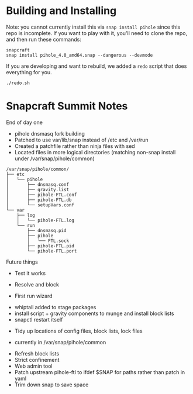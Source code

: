 
# Building and Installing

Note: you cannot currently install this via `snap install pihole` since this repo is incomplete.  If you want to play with it, you'll need to clone the repo, and then run these commands:

```
snapcraft
snap install pihole_4.0_amd64.snap --dangerous --devmode
```

If you are developing and want to rebuild, we added a `redo` script that does everything for you.
```
./redo.sh
```

Snapcraft Summit Notes
======================

End of day one

 * pihole dnsmasq fork building
 * Patched to use var/lib/snap instead of /etc and /var/run
 * Created a patchfile rather than ninja files with sed
 * Located files in more logical directories (matching non-snap install under /var/snap/pihole/common)

```
/var/snap/pihole/common/
├── etc
│   └── pihole
│       ├── dnsmasq.conf
│       ├── gravity.list
│       ├── pihole-FTL.conf
│       ├── pihole-FTL.db
│       └── setupVars.conf
└── var
    ├── log
    │   └── pihole-FTL.log
    └── run
        ├── dnsmasq.pid
        ├── pihole
        │   └── FTL.sock
        ├── pihole-FTL.pid
        └── pihole-FTL.port
```

Future things

 * Test it works
  - Resolve and block
 * First run wizard
  - whiptail added to stage packages
  - install script + gravity components to munge and install block lists
  - snapctl restart itself
 * Tidy up locations of config files, block lists, lock files
  - currently in /var/snap/pihole/common
 * Refresh block lists
 * Strict confinement
 * Web admin tool
 * Patch upstream pihole-ftl to ifdef $SNAP for paths rather than patch in yaml
 * Trim down snap to save space
